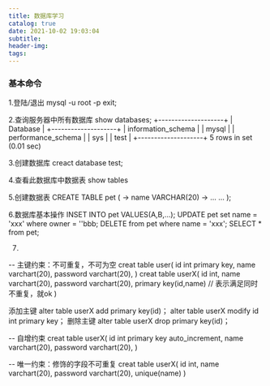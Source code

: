 ```yaml
---
title: 数据库学习
catalog: true
date: 2021-10-02 19:03:04
subtitle:
header-img:
tags:
---
```


### 基本命令

1.登陆/退出
mysql -u root -p
exit;

2.查询服务器中所有数据库
show databases;
+--------------------+
| Database |
+--------------------+
| information_schema |
| mysql |
| performance_schema |
| sys |
| test |
+--------------------+
5 rows in set (0.01 sec)

3.创建数据库
creact database test;

4.查看此数据库中数据表
show tables

5.创建数据表
CREATE TABLE pet (
    -> name VARCHAR(20)
    -> ...
    ...
);

6.数据库基本操作
INSET INTO pet VALUES(A,B,...);
UPDATE pet set name = 'xxx' where owner = ''bbb;
DELETE from pet where name = 'xxx';
SELECT * from pet;

7.
-- 主键约束：不可重复，不可为空
creat table user(
    id int primary key, 
    name varchart(20),
    password varchart(20),
)
creat table userX(
    id int,
    name varchart(20),
    password varchart(20),
    primary key(id,name) // 表示满足同时不重复，就ok
)

添加主键
alter table userX add primary key(id)；
alter table userX modify id int primary key；
删除主键
alter table userX drop primary key(id)；

-- 自增约束
creat table userX(
    id int primary key auto_increment,
    name varchart(20),
    password varchart(20),
)

-- 唯一约束：修饰的字段不可重复
creat table userX(
    id int,
    name varchart(20),
    password varchart(20),
    unique(name)
)


